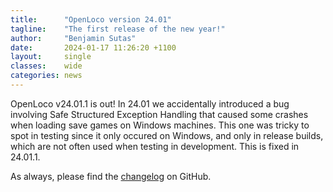 ```yaml
---
title:      "OpenLoco version 24.01"
tagline:    "The first release of the new year!"
author:     "Benjamin Sutas"
date:       2024-01-17 11:26:20 +1100
layout:     single
classes:    wide
categories: news
---
```


OpenLoco v24.01.1 is out! In 24.01 we accidentally introduced a bug involving Safe
Structured Exception Handling that caused some crashes when loading save games on
Windows machines. This one was tricky to spot in testing since it only occured on
Windows, and only in release builds, which are not often used when testing in
development. This is fixed in 24.01.1.

As always, please find the
[changelog](https://github.com/OpenLoco/OpenLoco/blob/v24.01.1/CHANGELOG.md)
on GitHub.